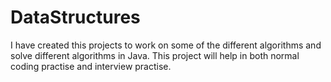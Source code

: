 # DataStructures

I have created this projects to work on some of the different algorithms and solve different algorithms in Java.
This project will help in both normal coding practise and interview practise. 
